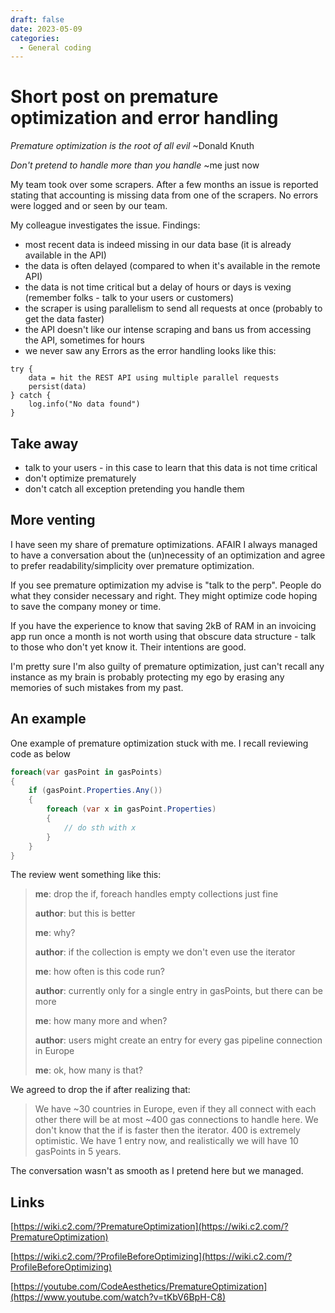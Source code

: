 ```yaml
---
draft: false
date: 2023-05-09
categories:
  - General coding
---
```


# Short post on premature optimization and error handling

*Premature optimization is the root of all evil*
~Donald Knuth

*Don't pretend to handle more than you handle* ~me just now

My team took over some scrapers. After a few months an issue is reported stating that accounting is missing data from one of the scrapers. No errors were logged and or seen by our team.

My colleague investigates the issue. Findings:

- most recent data is indeed missing in our data base (it is already available in the API)
- the data is often delayed (compared to when it's available in the remote API)
- the data is not time critical but a delay of hours or days is vexing (remember folks - talk to your users or customers)
- the scraper is using parallelism to send all requests at once (probably to get the data faster)
- the API doesn't like our intense scraping and bans us from accessing the API, sometimes for hours
- we never saw any Errors as the error handling looks like this:

```
try {
    data = hit the REST API using multiple parallel requests
    persist(data)
} catch {
    log.info("No data found")
}
```

## Take away

- talk to your users - in this case to learn that this data is not time critical
- don't optimize prematurely
- don't catch all exception pretending you handle them

## More venting

I have seen my share of premature optimizations. AFAIR I always managed to have a conversation about the (un)necessity of an optimization and agree to prefer readability/simplicity over premature optimization.

If you see premature optimization my advise is "talk to the perp". People do what they consider necessary and right. They might optimize code hoping to save the company money or time.

If you have the experience to know that saving 2kB of RAM in an invoicing app run once a month is not worth using that obscure data structure - talk to those who don't yet know it. Their intentions are good.

I'm pretty sure I'm also guilty of premature optimization, just can't recall any instance as my brain is probably protecting my ego by erasing any memories of such mistakes from my past.

## An example

One example of premature optimization stuck with me. I recall reviewing code as below


```C#
foreach(var gasPoint in gasPoints)
{
    if (gasPoint.Properties.Any())
    {
        foreach (var x in gasPoint.Properties)
        {
            // do sth with x
        }
    }
}
```

The review went something like this:

> **me**: drop the if, foreach handles empty collections just fine
>
> **author**: but this is better
>
> **me**: why?
>
> **author**: if the collection is empty we don't even use the iterator
>
> **me**: how often is this code run?
>
> **author**: currently only for a single entry in gasPoints, but there can be more
>
> **me**: how many more and when?
>
> **author**: users might create an entry for every gas pipeline connection in Europe
>
> **me**: ok, how many is that?

We agreed to drop the if after realizing that:

> We have ~30 countries in Europe, even if they all connect with each other there will be at most ~400 gas connections to handle here. We don't know that the if is faster then the iterator. 400 is extremely optimistic. We have 1 entry now, and realistically we will have 10 gasPoints in 5 years.

The conversation wasn't as smooth as I pretend here but we managed.

## Links

[https://wiki.c2.com/?PrematureOptimization](https://wiki.c2.com/?PrematureOptimization)

[https://wiki.c2.com/?ProfileBeforeOptimizing](https://wiki.c2.com/?ProfileBeforeOptimizing)

[https://youtube.com/CodeAesthetics/PrematureOptimization](https://www.youtube.com/watch?v=tKbV6BpH-C8)
